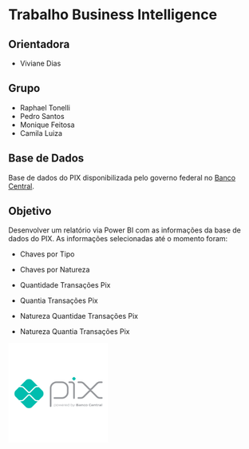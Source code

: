 # Trabalho Business Intelligence

## Orientadora

- Viviane Dias

## Grupo

- Raphael Tonelli
- Pedro Santos
- Monique Feitosa
- Camila Luiza

## Base de Dados

Base de dados do PIX disponibilizada pelo governo federal no [Banco Central](https://www.bcb.gov.br/estabilidadefinanceira/estatisticaspix).

## Objetivo

Desenvolver um relatório via Power BI com as informações da base de dados do PIX. As informações selecionadas até o momento foram:

- Chaves por Tipo
- Chaves por Natureza

- Quantidade Transações Pix
- Quantia Transações Pix
- Natureza Quantidae Transações Pix
- Natureza Quantia Transações Pix

<img src="images/pix.png" alt="drawing" width="200"/>
